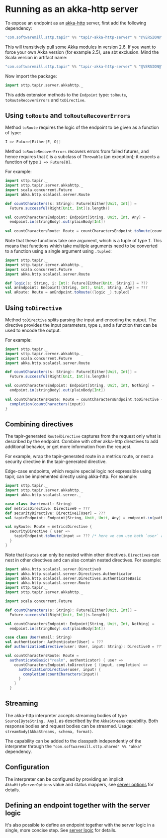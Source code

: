 # Running as an akka-http server

To expose an endpoint as an [akka-http](https://doc.akka.io/docs/akka-http/current/) server, first add the following 
dependency:

```scala
"com.softwaremill.sttp.tapir" %% "tapir-akka-http-server" % "@VERSION@"
```

This will transitively pull some Akka modules in version 2.6. If you want to force
your own Akka version (for example 2.5), use sbt exclusion.  Mind the Scala version in artifact name:

```scala
"com.softwaremill.sttp.tapir" %% "tapir-akka-http-server" % "@VERSION@" exclude("com.typesafe.akka", "akka-stream_2.12")
```

Now import the package:

```scala
import sttp.tapir.server.akkahttp._
```

This adds extension methods to the `Endpoint` type: `toRoute`, `toRouteRecoverErrors` and `toDirective`.

## Using `toRoute` and `toRouteRecoverErrors`

Method `toRoute` requires the logic of the endpoint to be given as a function of type:

```scala
I => Future[Either[E, O]]
```

Method `toRouteRecoverErrors` recovers errors from failed futures, and hence requires that `E` is a subclass of
`Throwable` (an exception); it expects a function of type `I => Future[O]`.

For example:

```scala mdoc:compile-only
import sttp.tapir._
import sttp.tapir.server.akkahttp._
import scala.concurrent.Future
import akka.http.scaladsl.server.Route

def countCharacters(s: String): Future[Either[Unit, Int]] = 
  Future.successful(Right[Unit, Int](s.length))

val countCharactersEndpoint: Endpoint[String, Unit, Int, Any] = 
  endpoint.in(stringBody).out(plainBody[Int])
  
val countCharactersRoute: Route = countCharactersEndpoint.toRoute(countCharacters)
```

Note that these functions take one argument, which is a tuple of type `I`. This means that functions which take multiple 
arguments need to be converted to a function using a single argument using `.tupled`:

```scala mdoc:compile-only
import sttp.tapir._
import sttp.tapir.server.akkahttp._
import scala.concurrent.Future
import akka.http.scaladsl.server.Route

def logic(s: String, i: Int): Future[Either[Unit, String]] = ???
val anEndpoint: Endpoint[(String, Int), Unit, String, Any] = ??? 
val aRoute: Route = anEndpoint.toRoute((logic _).tupled)
```

## Using `toDirective`

Method `toDirective` splits parsing the input and encoding the output. The directive provides the
input parameters, type `I`, and a function that can be used to encode the output.

For example:

```scala mdoc:compile-only
import sttp.tapir._
import sttp.tapir.server.akkahttp._
import scala.concurrent.Future
import akka.http.scaladsl.server.Route

def countCharacters(s: String): Future[Either[Unit, Int]] = 
  Future.successful(Right[Unit, Int](s.length))

val countCharactersEndpoint: Endpoint[String, Unit, Int, Nothing] = 
  endpoint.in(stringBody).out(plainBody[Int])
  
val countCharactersRoute: Route = countCharactersEndpoint.toDirective { (input, completion) =>
  completion(countCharacters(input))
}
```

## Combining directives

The tapir-generated `Route`/`Directive` captures from the request only what is described by the endpoint. Combine
with other akka-http directives to add additional behavior, or get more information from the request.

For example, wrap the tapir-generated route in a metrics route, or nest a security directive in the
tapir-generated directive.

Edge-case endpoints, which require special logic not expressible using tapir, can be implemented directly
using akka-http. For example:

```scala mdoc:compile-only
import sttp.tapir._
import sttp.tapir.server.akkahttp._
import akka.http.scaladsl.server._

case class User(email: String)
def metricsDirective: Directive0 = ???
def securityDirective: Directive1[User] = ???
val tapirEndpoint: Endpoint[String, Unit, Unit, Any] = endpoint.in(path[String]("input"))

val myRoute: Route = metricsDirective {
  securityDirective { user =>
    tapirEndpoint.toRoute(input => ??? /* here we can use both `user` and `input` values */)
  }
}
```

Note that `Route`s can only be nested within other directives. `Directive`s can nest in other directives
and can also contain nested directives. For example:

```scala mdoc:compile-only
import akka.http.scaladsl.server.Directive0
import akka.http.scaladsl.server.Directives.Authenticator
import akka.http.scaladsl.server.Directives.authenticateBasic
import akka.http.scaladsl.server.Route
import sttp.tapir._
import sttp.tapir.server.akkahttp._

import scala.concurrent.Future

def countCharacters(s: String): Future[Either[Unit, Int]] =
  Future.successful(Right[Unit, Int](s.length))

val countCharactersEndpoint: Endpoint[String, Unit, Int, Nothing] =
  endpoint.in(stringBody).out(plainBody[Int])

case class User(email: String)
val authenticator: Authenticator[User] = ???
def authorizationDirective(user: User, input: String): Directive0 = ???

val countCharactersRoute: Route =
  authenticateBasic("realm", authenticator) { user =>
    countCharactersEndpoint.toDirective { (input, completion) =>
      authorizationDirective(user, input) {
        completion(countCharacters(input))
      }
    }
  }
```

## Streaming

The akka-http interpreter accepts streaming bodies of type `Source[ByteString, Any]`, as described by the `AkkaStreams`
capability. Both response bodies and request bodies can be streamed. Usage: `streamBody(AkkaStreams, schema, format)`.

The capability can be added to the classpath independently of the interpreter through the 
`"com.softwaremill.sttp.shared" %% "akka"` dependency.

## Configuration

The interpreter can be configured by providing an implicit `AkkaHttpServerOptions` value and status mappers, see
[server options](options.md) for details.

## Defining an endpoint together with the server logic

It's also possible to define an endpoint together with the server logic in a single, more concise step. See
[server logic](logic.md) for details.
